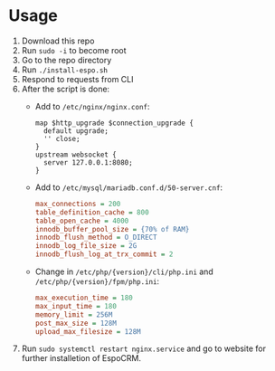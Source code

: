 # Usage

1. Download this repo
2. Run `sudo -i` to become root
3. Go to the repo directory
4. Run `./install-espo.sh`
5. Respond to requests from CLI
6. After the script is done:
    - Add to `/etc/nginx/nginx.conf`:
    
        ```nginx
        map $http_upgrade $connection_upgrade {
          default upgrade;
          '' close;
        }
        upstream websocket {
          server 127.0.0.1:8080;
        }
        ```
    
    - Add to `/etc/mysql/mariadb.conf.d/50-server.cnf`:
    
        ```ini
        max_connections = 200
        table_definition_cache = 800
        table_open_cache = 4000
        innodb_buffer_pool_size = {70% of RAM}
        innodb_flush_method = O_DIRECT
        innodb_log_file_size = 2G
        innodb_flush_log_at_trx_commit = 2
        ```
    
    - Change in `/etc/php/{version}/cli/php.ini` and `/etc/php/{version}/fpm/php.ini`:
    
        ```ini
        max_execution_time = 180
        max_input_time = 180
        memory_limit = 256M
        post_max_size = 128M
        upload_max_filesize = 128M
        ```
7. Run `sudo systemctl restart nginx.service` and go to website for further installetion of EspoCRM.
